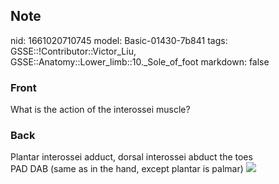 ## Note
nid: 1661020710745
model: Basic-01430-7b841
tags: GSSE::!Contributor::Victor_Liu, GSSE::Anatomy::Lower_limb::10._Sole_of_foot
markdown: false

### Front
<div>
  What is the action of the interossei muscle?
</div>

### Back
<div>
  Plantar interossei adduct, dorsal interossei abduct the toes
</div>
<div>PAD DAB (same as in the hand, except plantar is palmar)
<img src="Picture22.jpg"></div>
